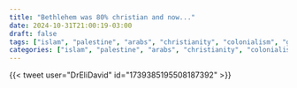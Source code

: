 ```yaml
---
title: "Bethlehem was 80% christian and now..."
date: 2024-10-31T21:00:19-03:00
draft: false
tags: ["islam", "palestine", "arabs", "christianity", "colonialism", "gaza"]
categories: ["islam", "palestine", "arabs", "christianity", "colonialism", "gaza"]
---
```


{{< tweet user="DrEliDavid" id="1739385195508187392" >}}
